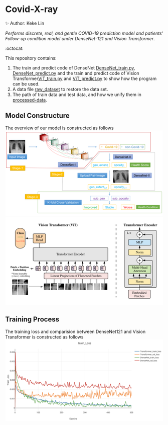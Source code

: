 # Covid-X-ray

:sparkles:  Author: Keke Lin


*Performs discrete, real, and gentle COVID-19 prediction model and patients' Follow-up condition model under DenseNet-121 and Vision Transformer*.

:octocat:

This repository contains:

1. The train and predict code of DenseNet [DenseNet_train.py](DenseNet_train.py), [DenseNet_predict.py](DenseNet_predict.py) and the train and predict code of Vision Transformer[ViT_train.py](ViT_train.py) and [ViT_predict.py](ViT_predict.py) to show how the program can be used.
2. A data file [raw_dataset](raw_dataset) to restore the data set.
3. The path of train data and test data, and how we unify them in [processed-data](processed-data).


   
## Model Constructure
The overview of our model is constructed as follows
![Compare Plots](/Figure3.png)
![Compare Plots](/ViT.png)

## Training Process
The training loss and comparision between DenseNet121 and Vision Transformer is constructed as follows
![Compare Plots](/TrainLoss.png)
